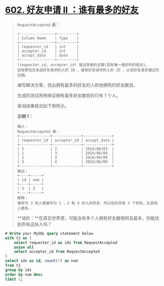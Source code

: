 # [602. 好友申请 II ：谁有最多的好友](https://leetcode.cn/problems/friend-requests-ii-who-has-the-most-friends/)



> `RequestAccepted` 表：
>
> ```
> +----------------+---------+
> | Column Name    | Type    |
> +----------------+---------+
> | requester_id   | int     |
> | accepter_id    | int     |
> | accept_date    | date    |
> +----------------+---------+
> (requester_id, accepter_id) 是这张表的主键(具有唯一值的列的组合)。
> 这张表包含发送好友请求的人的 ID ，接收好友请求的人的 ID ，以及好友请求通过的日期。
> ```
>
>  
>
> 编写解决方案，找出拥有最多的好友的人和他拥有的好友数目。
>
> 生成的测试用例保证拥有最多好友数目的只有 1 个人。
>
> 查询结果格式如下例所示。
>
>  
>
> **示例 1：**
>
> ```
> 输入：
> RequestAccepted 表：
> +--------------+-------------+-------------+
> | requester_id | accepter_id | accept_date |
> +--------------+-------------+-------------+
> | 1            | 2           | 2016/06/03  |
> | 1            | 3           | 2016/06/08  |
> | 2            | 3           | 2016/06/08  |
> | 3            | 4           | 2016/06/09  |
> +--------------+-------------+-------------+
> 输出：
> +----+-----+
> | id | num |
> +----+-----+
> | 3  | 3   |
> +----+-----+
> 解释：
> 编号为 3 的人是编号为 1 ，2 和 4 的人的好友，所以他总共有 3 个好友，比其他人都多。
> ```
>
>  
>
> **进阶：**在真实世界里，可能会有多个人拥有好友数相同且最多，你能找到所有这些人吗？

```sql
# Write your MySQL query statement below
with t1 as (
    select requester_id as ids from RequestAccepted
    union all
    select accepter_id from RequestAccepted
)
select ids as id, count(*) as num
from t1
group by ids
order by num desc
limit 1;
```

